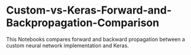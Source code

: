 # Custom-vs-Keras-Forward-and-Backpropagation-Comparison
This Notebooks compares forward and backward propagation between a custom neural network implementation and Keras.
